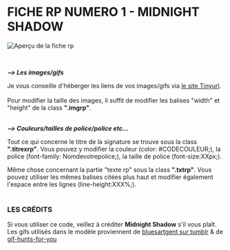 # FICHE RP NUMERO 1 - MIDNIGHT SHADOW

![Aperçu de la fiche rp](https://i.goopics.net/pgk2ko.png)
 


<br/>

**_⟶ Les images/gifs_**

Je vous conseille d'héberger les liens de vos images/gifs via [le site Tinyurl](https://tinyurl.com/app).
<br/> <br/>
Pour modifier la taille des images, il suffit de modifier les balises "width" et "height" de la class <b>".imgrp"</b>.<br/><br/>

**_⟶ Couleurs/tailles de police/police etc..._**

Tout ce qui concerne le titre de la signature se trouve sous la class <b>"**.titrexrp**"</b>. Vous pouvez y modifier la couleur (color: #CODECOULEUR;), la police (font-family: Nomdevotrepolice;), la taille de police (font-size:XXpx;).

Même chose concernant la partie "texte rp" sous la class <b>"**.txtrp**"</b>. Vous pouvez utiliser les mêmes balises citées plus haut et modifier également l'espace entre les lignes (line-height:XXX%;).
 <br/><br/>
### LES CRÉDITS

Si vous utiliser ce code, veillez à créditer **Midnight Shadow** s'il vous plaît.<br/>
Les gifs utilisés dans le modèle proviennent de [bluesartgent sur tumblr](https://bluesartgent.tumblr.com/post/131958825348) & de [gif-hunts-for-you](https://gif-hunts-for-you.tumblr.com/post/186551869741/faceless-gif-hunt-affection-under-the-cut)
